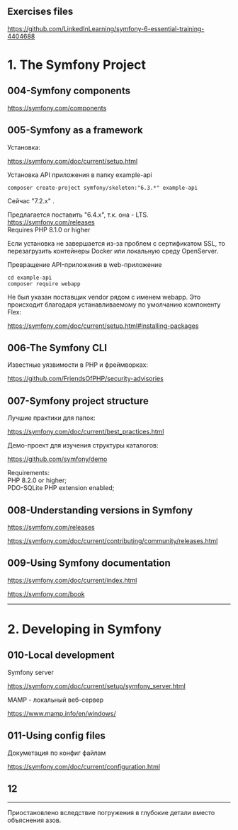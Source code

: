 ## Exercises files

https://github.com/LinkedInLearning/symfony-6-essential-training-4404688

# 1. The Symfony Project

## 004-Symfony components

https://symfony.com/components

## 005-Symfony as a framework

Установка:

https://symfony.com/doc/current/setup.html

Установка API приложения в папку example-api

    composer create-project symfony/skeleton:"6.3.*" example-api

Сейчас "7.2.x" .

Предлагается поставить "6.4.x", т.к. она - LTS.   
https://symfony.com/releases  
Requires PHP 8.1.0 or higher

Если установка не завершается из-за проблем с сертификатом SSL, то перезагрузить контейнеры Docker или локальную среду OpenServer.

Превращение API-приложения в web-приложение

    cd example-api
    composer require webapp

Не был указан поставщик vendor рядом с именем webapp. Это происходит благодаря устанавливаемому по умолчанию компоненту Flex:

https://symfony.com/doc/current/setup.html#installing-packages

## 006-The Symfony CLI

Известные уязвимости в PHP и фреймворках:  

https://github.com/FriendsOfPHP/security-advisories

## 007-Symfony project structure

Лучшие практики для папок:

https://symfony.com/doc/current/best_practices.html

Демо-проект для изучения структуры каталогов:  

https://github.com/symfony/demo

Requirements:  
PHP 8.2.0 or higher;  
PDO-SQLite PHP extension enabled;   

## 008-Understanding versions in Symfony

https://symfony.com/releases

https://symfony.com/doc/current/contributing/community/releases.html

## 009-Using Symfony documentation

https://symfony.com/doc/current/index.html

https://symfony.com/book

---
# 2. Developing in Symfony

## 010-Local development

Symfony server

https://symfony.com/doc/current/setup/symfony_server.html

MAMP - локальный веб-сервер

https://www.mamp.info/en/windows/

## 011-Using config files

Докуметация по конфиг файлам  

https://symfony.com/doc/current/configuration.html

## 12

---

Приостановлено вследствие погружения в глубокие детали вместо объяснения азов.